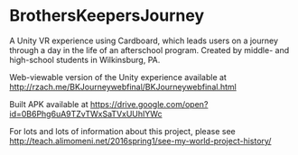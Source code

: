 # BrothersKeepersJourney
A Unity VR experience using Cardboard, which leads users on a journey through a day in the life of an afterschool program. Created by middle- and high-school students in Wilkinsburg, PA.

Web-viewable version of the Unity experience available at http://rzach.me/BKJourneywebfinal/BKJourneywebfinal.html

Built APK available at https://drive.google.com/open?id=0B6Phg6uA9TZvTWxSaTVxUUhIYWc

For lots and lots of information about this project, please see http://teach.alimomeni.net/2016spring1/see-my-world-project-history/
